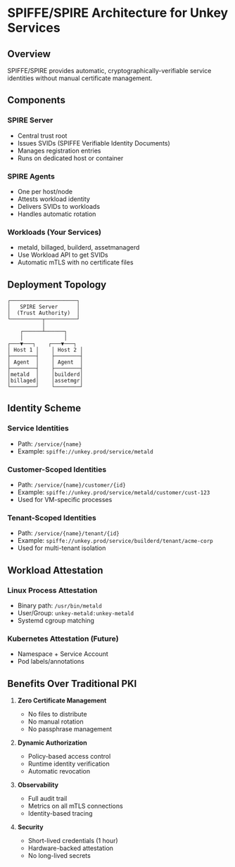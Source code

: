 # SPIFFE/SPIRE Architecture for Unkey Services

## Overview

SPIFFE/SPIRE provides automatic, cryptographically-verifiable service identities without manual certificate management.

## Components

### SPIRE Server
- Central trust root
- Issues SVIDs (SPIFFE Verifiable Identity Documents)
- Manages registration entries
- Runs on dedicated host or container

### SPIRE Agents  
- One per host/node
- Attests workload identity
- Delivers SVIDs to workloads
- Handles automatic rotation

### Workloads (Your Services)
- metald, billaged, builderd, assetmanagerd
- Use Workload API to get SVIDs
- Automatic mTLS with no certificate files

## Deployment Topology

```
┌─────────────────────┐
│   SPIRE Server      │
│  (Trust Authority)  │
└──────────┬──────────┘
           │
    ┌──────┴──────┐
    │             │
┌───▼───┐    ┌───▼───┐
│ Host 1 │    │ Host 2 │
├────────┤    ├────────┤
│ Agent  │    │ Agent  │
├────────┤    ├────────┤
│metald  │    │builderd│
│billaged│    │assetmgr│
└────────┘    └────────┘
```

## Identity Scheme

### Service Identities
- Path: `/service/{name}`
- Example: `spiffe://unkey.prod/service/metald`

### Customer-Scoped Identities  
- Path: `/service/{name}/customer/{id}`
- Example: `spiffe://unkey.prod/service/metald/customer/cust-123`
- Used for VM-specific processes

### Tenant-Scoped Identities
- Path: `/service/{name}/tenant/{id}`  
- Example: `spiffe://unkey.prod/service/builderd/tenant/acme-corp`
- Used for multi-tenant isolation

## Workload Attestation

### Linux Process Attestation
- Binary path: `/usr/bin/metald`
- User/Group: `unkey-metald:unkey-metald`
- Systemd cgroup matching

### Kubernetes Attestation (Future)
- Namespace + Service Account
- Pod labels/annotations

## Benefits Over Traditional PKI

1. **Zero Certificate Management**
   - No files to distribute
   - No manual rotation
   - No passphrase management

2. **Dynamic Authorization**
   - Policy-based access control
   - Runtime identity verification
   - Automatic revocation

3. **Observability**
   - Full audit trail
   - Metrics on all mTLS connections
   - Identity-based tracing

4. **Security**
   - Short-lived credentials (1 hour)
   - Hardware-backed attestation
   - No long-lived secrets